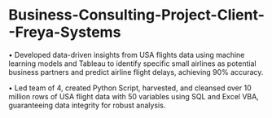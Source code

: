 # Business-Consulting-Project-Client--Freya-Systems
•	Developed data-driven insights from USA flights data using machine learning models and Tableau to identify specific small airlines as potential business partners and predict airline flight delays, achieving 90% accuracy.

•	Led team of 4, created Python Script, harvested, and cleansed over 10 million rows of USA flight data with 50 variables using SQL and Excel VBA, guaranteeing data integrity for robust analysis.
